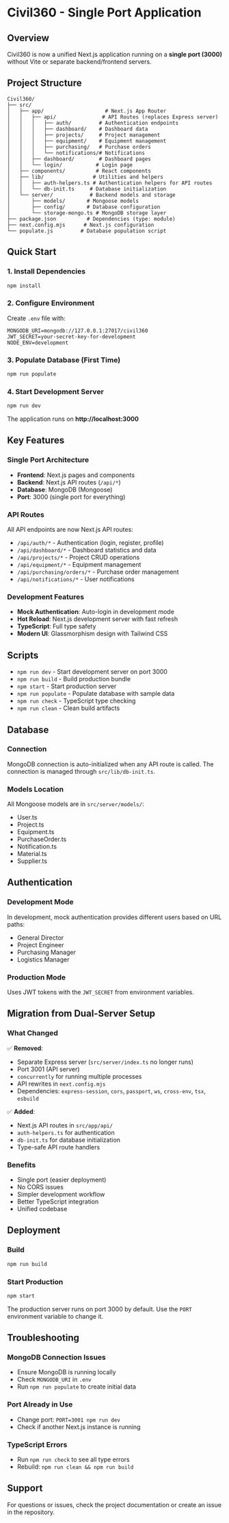 # Civil360 - Single Port Application

## Overview
Civil360 is now a unified Next.js application running on a **single port (3000)** without Vite or separate backend/frontend servers.

## Project Structure
```
Civil360/
├── src/
│   ├── app/                    # Next.js App Router
│   │   ├── api/               # API Routes (replaces Express server)
│   │   │   ├── auth/         # Authentication endpoints
│   │   │   ├── dashboard/    # Dashboard data
│   │   │   ├── projects/     # Project management
│   │   │   ├── equipment/    # Equipment management
│   │   │   ├── purchasing/   # Purchase orders
│   │   │   └── notifications/# Notifications
│   │   ├── dashboard/        # Dashboard pages
│   │   └── login/           # Login page
│   ├── components/          # React components
│   ├── lib/                # Utilities and helpers
│   │   ├── auth-helpers.ts # Authentication helpers for API routes
│   │   └── db-init.ts     # Database initialization
│   └── server/            # Backend models and storage
│       ├── models/       # Mongoose models
│       ├── config/       # Database configuration
│       └── storage-mongo.ts # MongoDB storage layer
├── package.json          # Dependencies (type: module)
├── next.config.mjs      # Next.js configuration
└── populate.js         # Database population script
```

## Quick Start

### 1. Install Dependencies
```bash
npm install
```

### 2. Configure Environment
Create `.env` file with:
```
MONGODB_URI=mongodb://127.0.0.1:27017/civil360
JWT_SECRET=your-secret-key-for-development
NODE_ENV=development
```

### 3. Populate Database (First Time)
```bash
npm run populate
```

### 4. Start Development Server
```bash
npm run dev
```

The application runs on **http://localhost:3000**

## Key Features

### Single Port Architecture
- **Frontend**: Next.js pages and components
- **Backend**: Next.js API routes (`/api/*`)
- **Database**: MongoDB (Mongoose)
- **Port**: 3000 (single port for everything)

### API Routes
All API endpoints are now Next.js API routes:
- `/api/auth/*` - Authentication (login, register, profile)
- `/api/dashboard/*` - Dashboard statistics and data
- `/api/projects/*` - Project CRUD operations
- `/api/equipment/*` - Equipment management
- `/api/purchasing/orders/*` - Purchase order management
- `/api/notifications/*` - User notifications

### Development Features
- **Mock Authentication**: Auto-login in development mode
- **Hot Reload**: Next.js development server with fast refresh
- **TypeScript**: Full type safety
- **Modern UI**: Glassmorphism design with Tailwind CSS

## Scripts

- `npm run dev` - Start development server on port 3000
- `npm run build` - Build production bundle
- `npm start` - Start production server
- `npm run populate` - Populate database with sample data
- `npm run check` - TypeScript type checking
- `npm run clean` - Clean build artifacts

## Database

### Connection
MongoDB connection is auto-initialized when any API route is called. The connection is managed through `src/lib/db-init.ts`.

### Models Location
All Mongoose models are in `src/server/models/`:
- User.ts
- Project.ts
- Equipment.ts
- PurchaseOrder.ts
- Notification.ts
- Material.ts
- Supplier.ts

## Authentication

### Development Mode
In development, mock authentication provides different users based on URL paths:
- General Director
- Project Engineer
- Purchasing Manager
- Logistics Manager

### Production Mode
Uses JWT tokens with the `JWT_SECRET` from environment variables.

## Migration from Dual-Server Setup

### What Changed
✅ **Removed**:
- Separate Express server (`src/server/index.ts` no longer runs)
- Port 3001 (API server)
- `concurrently` for running multiple processes
- API rewrites in `next.config.mjs`
- Dependencies: `express-session`, `cors`, `passport`, `ws`, `cross-env`, `tsx`, `esbuild`

✅ **Added**:
- Next.js API routes in `src/app/api/`
- `auth-helpers.ts` for authentication
- `db-init.ts` for database initialization
- Type-safe API route handlers

### Benefits
- Single port (easier deployment)
- No CORS issues
- Simpler development workflow
- Better TypeScript integration
- Unified codebase

## Deployment

### Build
```bash
npm run build
```

### Start Production
```bash
npm start
```

The production server runs on port 3000 by default. Use the `PORT` environment variable to change it.

## Troubleshooting

### MongoDB Connection Issues
- Ensure MongoDB is running locally
- Check `MONGODB_URI` in `.env`
- Run `npm run populate` to create initial data

### Port Already in Use
- Change port: `PORT=3001 npm run dev`
- Check if another Next.js instance is running

### TypeScript Errors
- Run `npm run check` to see all type errors
- Rebuild: `npm run clean && npm run build`

## Support

For questions or issues, check the project documentation or create an issue in the repository.
